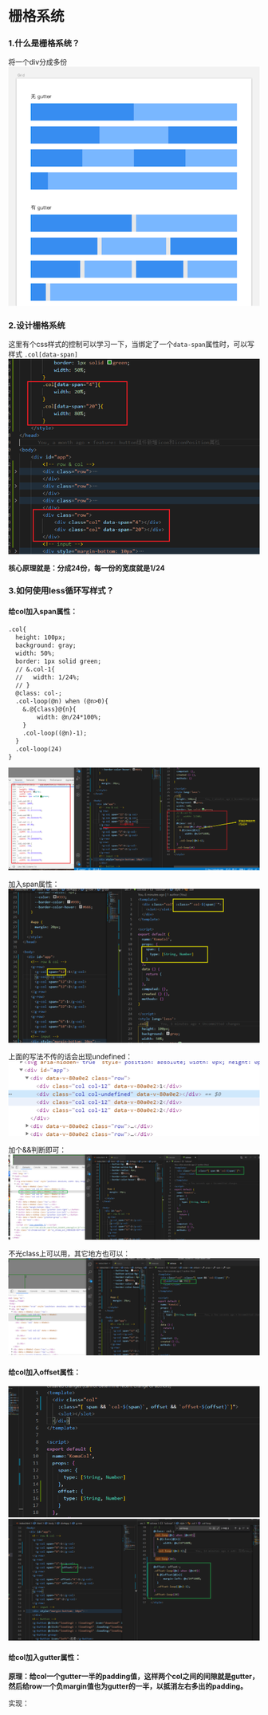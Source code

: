 # 栅格系统

### 1.什么是栅格系统？
将一个div分成多份
![1](./1.png)

### 2.设计栅格系统

这里有个css样式的控制可以学习一下，当绑定了一个`data-span`属性时，可以写样式 `.col[data-span]`
![8](./9.png)

**核心原理就是：分成24份，每一份的宽度就是1/24**

### 3.如何使用less循环写样式？

#### 给col加入span属性：
```
.col{
  height: 100px;
  background: gray;
  width: 50%;
  border: 1px solid green;
  // &.col-1{
  //   width: 1/24%;
  // }
  @class: col-;
  .col-loop(@n) when (@n>0){
    &.@{class}@{n}{
        width: @n/24*100%;
    }
    .col-loop((@n)-1);
  }
  .col-loop(24)
}
```

![8](./10.png)

加入span属性：
![8](./11.png)

上面的写法不传的话会出现undefined：
![8](./12.png)

加个&&判断即可：
![8](./13.png)

不光class上可以用，其它地方也可以：
![8](./变量&&占位法.png)

#### 给col加入offset属性：
![8](./15.png)
![8](./14.png)


#### 给col加入gutter属性：

**原理：给col一个gutter一半的padding值，这样两个col之间的间隙就是gutter，然后给row一个负margin值也为gutter的一半，以抵消左右多出的padding。**

实现：





